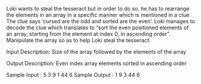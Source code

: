 Loki wants to steal the tesseract but in order to do so, he has to rearrange the elements in an array in a specific manner which is mentioned in a clue. The clue says ‘cursed are the odd and sorted are the even’. Loki manages to decode the clue which translates to “sort the even positioned elements of an array, starting from the element at index 0, in ascending order”. Manipulate the array so as to help Loki steal the tesseract.
 

Input Description:
Size of the array followed by the elements of the array

Output Description:
Even index array elements sorted in ascending order

Sample Input :
5
3 9 1 44 6
Sample Output :
1 9 3 44 6
